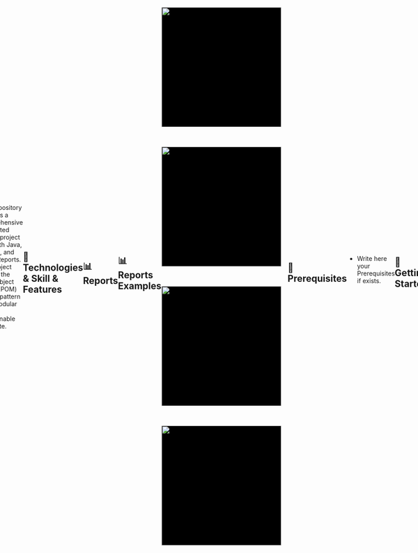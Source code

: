 # 💻 My Automation Project 
This is a testing automation demo project that tests a real site called: www.automation.co.il
- [x] This example is for the automation college students only (`המכללה לאוטומציה`)

![GitHub forks](https://img.shields.io/badge/Number%20Of%20Students-1000+-blue)

## 📖 Overview

This repository contains a comprehensive automated testing project built with Java, TestNG, and Allure Reports. 
The project follows the Page Object Model (POM) design pattern for a modular and maintainable test suite.

## 📑 Technologies & Skill & Features
| Technologies      | Description |
| ----------- | ----------- |
| **Java:**      | The project is developed using ==Java==, providing a robust and widely used programming language for automation.       |
| **TestNG:**   | ==TestNG== is used as the testing framework, offering powerful test configuration options, parallel execution, and detailed reporting.        |
| **Selenium WebDriver:**   | The project includes Selenium WebDriver for automating browser interactions        |
| **Page Object Model (POM):**   | The project follows the POM design pattern, enhancing test maintainability and reusability by separating page elements and actions.        |
| **Allure Reports:**   | Test results are documented using Allure Reports, providing a clear and interactive visualization of test execution.        |
| **Jenkins:**   | Continuous integration and continuous delivery (CI/CD) platform for automated builds and deployments.        |


## 📊 Reports
  ```cmd
  mvn allure:serve
  ```
## 📊 Reports Examples
<p>
  <img src="ScreenShots/tc02_addTask1615288676297.jpg" width="40%" title="Example for screenshot on failure">
  <img src="ScreenShots/tc01_addTask1614893191281.jpg" width="40%" alt="Example for screenshot on failure">
</p>
<style>
  * {
  margin: 0;
  padding: 0;
}
body {
  display: flex;
  justify-content: center;
  align-items: center;
  min-height: 100vh;
}
.container {
  position: relative;
  width: 1160px;
  display: flex;
  justify-content: center;
  flex-wrap: wrap;
  transform-style: preserve-3d;
  perspective: 500px;
  margin: auto;
}
.container .box {
  position: relative;
  width: 275px;
  height: 275px;
  background: #000;
  transition: 0.5s;
  transform-style: preserve-3d;
  overflow: hidden;
  margin-right: 15px;
  margin-top: 45px;
}
.container:hover .box {
  transform: rotateY(25deg);
}
.container .box:hover ~ .box {
  transform: rotateY(-25deg);
}
.container .box:hover {
  transform: rotateY(0deg) scale(1.25);
  z-index: 1;
  box-shadow: 0 25px 40px rgba(0,0,0,0.5);
}
.container .box .imgBx {
  position: absolute;
  top: 0;
  left: 0;
  width: 100%;
  height: 100%;
}
.container .box .imgBx:before {
  content: '';
  position: absolute;
  top: 0;
  left: 0;
  width: 100%;
  height: 100%;
  background: linear-gradient(180deg,#f00,#000);
  z-index: 1;
  opacity: 0;
  transition: 0.5s;
  mix-blend-mode: multiply;
}
.container .box:hover .imgBx:before {
  opacity: 1;
}
.container .box .imgBx img {
  position: absolute;
  top: 0;
  left: 0;
  width: 100%;
  height: 100%;
  object-fit: cover;
}
.container .box .content {
  position: absolute;
  top: 0;
  left: 0;
  width: 100%;
  height: 100%;
  z-index: 1;
  display: flex;
  padding: 20px;
  align-items: flex-end;
  box-sizing: border-box;
}
.container .box .content h2 {
  color: #fff;
  transition: 0.5s;
  text-transform: uppercase;
  margin-bottom: 5px;
  font-size: 20px;
  transform: translateY(200px);
  transition-delay: 0.3s;
}
.container .box:hover .content h2 {
  transform: translateY(0px);
}
.container .box .content p {
  color: #fff;
  transition: 0.5s;
  font-size: 14px;
  transform: translateY(200px);
  transition-delay: 0.4s;
}
.container .box:hover .content p {
  transform: translateY(0px);
}
</style>
<p>
<div class="container">
  <div class="box">
    <div class="imgBx">
      <img src="https://images.unsplash.com/photo-1579748138140-ce9ef2c32db1?ixlib=rb-1.2.1&ixid=eyJhcHBfaWQiOjEyMDd9&auto=format&fit=crop&w=634&q=80">
    </div>
    <div class="content">
      <div>
        <h2>Image Title</h2>
        <p>Lorem ipsum dolor sit amet consectetur adipisicing elit. Commodi accusamus molestias quidem iusto.
        </p>
      </div>
    </div>
  </div>
  <div class="box">
    <div class="imgBx">
      <img src="https://images.unsplash.com/photo-1579639782539-15cc6c0be63f?ixlib=rb-1.2.1&ixid=eyJhcHBfaWQiOjEyMDd9&auto=format&fit=crop&w=634&q=80">
    </div>
    <div class="content">
      <div>
        <h2>Image Title</h2>
        <p>Lorem ipsum dolor sit amet consectetur adipisicing elit. Commodi accusamus molestias quidem iusto.
        </p>
      </div>
    </div>
  </div>
  <div class="box">
    <div class="imgBx">
      <img src="https://images.unsplash.com/photo-1603984362497-0a878f607b92?ixlib=rb-1.2.1&ixid=eyJhcHBfaWQiOjEyMDd9&auto=format&fit=crop&w=700&q=80">
    </div>
    <div class="content">
      <div>
        <h2>Image Title</h2>
        <p>Lorem ipsum dolor sit amet consectetur adipisicing elit. Commodi accusamus molestias quidem iusto.
        </p>
      </div>
    </div>
  </div>
  <div class="box">
    <div class="imgBx">
      <img src="https://images.unsplash.com/photo-1579310962131-aa21f240d986?ixlib=rb-1.2.1&ixid=eyJhcHBfaWQiOjEyMDd9&auto=format&fit=crop&w=1234&q=80">
    </div>
    <div class="content">
      <div>
        <h2>Image Title</h2>
        <p>Lorem ipsum dolor sit amet consectetur adipisicing elit. Commodi accusamus molestias quidem iusto.
        </p>
      </div>
    </div>
  </div>
</div>

  
</p>

## 📖 Prerequisites

- Write here your Prerequisites if exists.

## 🚀 Getting Started

1. **Clone the Repository:**
   ```bash
   git clone https://github.com/your-username/your-repo.git
    ```

## 📁 Project Structure
```
├───.settings
├───bin
│   ├───pages
│   └───tests
├───src
│   ├───pages
│   └───tests
└───test-output
    ├───Default suite
    ├───junitreports
    └───old
        └───Default suite
```

Thanks for visiting my GitHub profile! 😊




